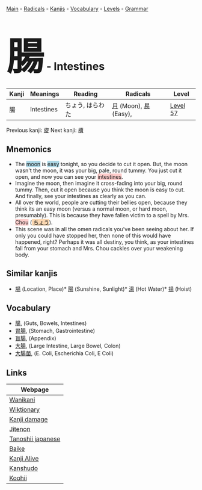 <style> bigfont {font-size: 100px}</style>
[Main](../index.md) -
[Radicals](../radicals.md) -
[Kanjis](../kanjis.md) -
[Vocabulary](../vocabulary.md) -
[Levels](../levels.md) -
[Grammar](../grammar.md)
# <bigfont> 腸</bigfont> - Intestines 

| Kanji | Meanings | Reading | Radicals | Level |
| --- | --- | --- | --- | --- |
| 腸 | Intestines | ちょう, はらわた | [月](../radicals/月.md) (Moon), [易](../radicals/易.md) (Easy),  | [Level 57](../levels/wk_level57.md) |

Previous kanji: [旋](旋.md) Next kanji: [槽](槽.md) 

## Mnemonics
 * The <span style="background-color:#ADD8E6"> moon</span> is <span style="background-color:#ADD8E6"> easy</span> tonight, so you decide to cut it open. But, the moon wasn't the moon, it was your big, pale, round tummy. You just cut it open, and now you can see your <span style="background-color:#ffcccb"> intestines</span>.
* Imagine the moon, then imagine it cross-fading into your big, round tummy. Then, cut it open because you think the moon is easy to cut. And finally, see your intestines as clearly as you can.
* All over the world, people are cutting their bellies open, because they think its an easy moon (versus a normal moon, or hard moon, presumably). This is because they have fallen victim to a spell by Mrs. <span style="background-color:#ffcccb"> Chou</span> (<span style="background-color:#fed8b1"> [ちょう](https://jisho.org/search/ちょう)</span>).
* This scene was in all the omen radicals you've been seeing about her. If only you could have stopped her, then none of this would have happened, right? Perhaps it was all destiny, you think, as your intestines fall from your stomach and Mrs. Chou cackles over your weakening body.


## Similar kanjis
 * [場](場.md) (Location, Place)* [陽](陽.md) (Sunshine, Sunlight)* [湯](湯.md) (Hot Water)* [揚](揚.md) (Hoist)


## Vocabulary
 * [腸](../vocabulary/腸.md), (Guts, Bowels, Intestines)
* [胃腸](../vocabulary/腸.md), (Stomach, Gastrointestine)
* [盲腸](../vocabulary/腸.md), (Appendix)
* [大腸](../vocabulary/腸.md), (Large Intestine, Large Bowel, Colon)
* [大腸菌](../vocabulary/腸.md), (E. Coli, Escherichia Coli, E Coli)



## Links 

| Webpage |
| --- |
| [Wanikani          ](https://www.wanikani.com/kanji/腸) |
| [Wiktionary        ](https://en.wiktionary.org/wiki/腸) |
| [Kanji damage      ](http://www.kanjidamage.com/kanji/search?utf8=✓&q=腸) |
| [Jitenon           ](https://jitenon.com/kanji/腸) |
| [Tanoshii japanese ](https://www.tanoshiijapanese.com/dictionary/kanji.cfm?k=腸) |
| [Baike             ](https://baike.baidu.com/item/腸) |
| [Kanji Alive       ](https://app.kanjialive.com/腸) |
| [Kanshudo          ](https://www.kanshudo.com/searchmn?q=腸) |
| [Koohii            ](https://kanji.koohii.com/study/kanji/腸) |
